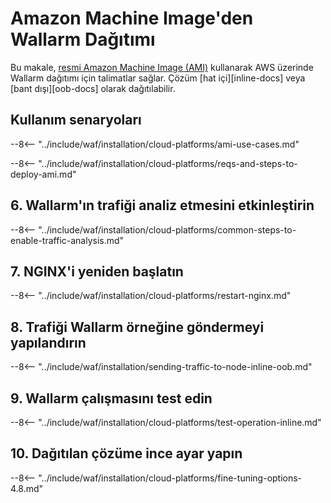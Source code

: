 # Amazon Machine Image'den Wallarm Dağıtımı

Bu makale, [resmi Amazon Machine Image (AMI)](https://aws.amazon.com/marketplace/pp/B073VRFXSD) kullanarak AWS üzerinde Wallarm dağıtımı için talimatlar sağlar. Çözüm [hat içi][inline-docs] veya [bant dışı][oob-docs] olarak dağıtılabilir.

## Kullanım senaryoları

--8<-- "../include/waf/installation/cloud-platforms/ami-use-cases.md"

--8<-- "../include/waf/installation/cloud-platforms/reqs-and-steps-to-deploy-ami.md"

## 6. Wallarm'ın trafiği analiz etmesini etkinleştirin

--8<-- "../include/waf/installation/cloud-platforms/common-steps-to-enable-traffic-analysis.md"

## 7. NGINX'i yeniden başlatın

--8<-- "../include/waf/installation/cloud-platforms/restart-nginx.md"

## 8. Trafiği Wallarm örneğine göndermeyi yapılandırın

--8<-- "../include/waf/installation/sending-traffic-to-node-inline-oob.md"

## 9. Wallarm çalışmasını test edin

--8<-- "../include/waf/installation/cloud-platforms/test-operation-inline.md"

## 10. Dağıtılan çözüme ince ayar yapın

--8<-- "../include/waf/installation/cloud-platforms/fine-tuning-options-4.8.md"